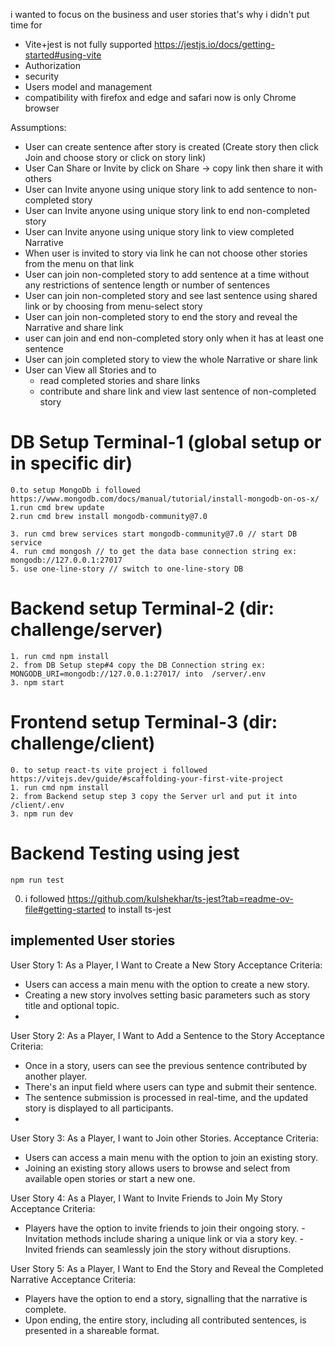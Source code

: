 i wanted to focus on the business and user stories that's why i didn't put time for 
 - Vite+jest is not fully supported https://jestjs.io/docs/getting-started#using-vite
 - Authorization
 - security
 - Users model and management
 - compatibility with firefox and edge and safari now is only Chrome browser

Assumptions:
 - User can create sentence after story is created (Create story then click Join and choose story or click on story link)
 - User Can Share or Invite by click on Share -> copy link then share it with others
 - User can Invite anyone using unique story link to add sentence to non-completed story
 - User can Invite anyone using unique story link to end non-completed story
 - User can Invite anyone using unique story link to view completed Narrative
 - When user is invited to story via link he can not choose other stories from the menu on that link
 - User can join non-completed story to add sentence at a time without any restrictions of sentence length or number of sentences
 - User can join non-completed story and see last sentence using shared link or by choosing from menu-select story
 - User can join non-completed story to end the story and reveal the Narrative and share link
 - user can join and end non-completed story only when it has at least one sentence
 - User can join completed story to view the whole Narrative or share link
 - User can View all Stories and to
   - read completed stories and share links
   - contribute and share link and view last sentence of non-completed story





DB Setup Terminal-1 (global setup or in specific dir)
========
    0.to setup MongoDb i followed https://www.mongodb.com/docs/manual/tutorial/install-mongodb-on-os-x/ 
    1.run cmd brew update
    2.run cmd brew install mongodb-community@7.0

    3. run cmd brew services start mongodb-community@7.0 // start DB service
    4. run cmd mongosh // to get the data base connection string ex: mongodb://127.0.0.1:27017
    5. use one-line-story // switch to one-line-story DB

Backend setup Terminal-2 (dir: challenge/server)
=============
    1. run cmd npm install
    2. from DB Setup step#4 copy the DB Connection string ex: MONGODB_URI=mongodb://127.0.0.1:27017/ into  /server/.env
    3. npm start

Frontend setup Terminal-3 (dir: challenge/client)
=============
    0. to setup react-ts vite project i followed https://vitejs.dev/guide/#scaffolding-your-first-vite-project
    1. run cmd npm install
    2. from Backend setup step 3 copy the Server url and put it into /client/.env
    3. npm run dev

Backend Testing using jest
============
    npm run test

 0. i followed https://github.com/kulshekhar/ts-jest?tab=readme-ov-file#getting-started to install ts-jest 

## implemented User stories
User Story 1: As a Player, I Want to Create a New Story
  Acceptance Criteria:
- Users can access a main menu with the option to create a new story.
- Creating a new story involves setting basic parameters such as story title and optional topic.
-
User Story 2: As a Player, I Want to Add a Sentence to the Story
  Acceptance Criteria:
- Once in a story, users can see the previous sentence contributed by another player.
- There's an input field where users can type and submit their sentence.
- The sentence submission is processed in real-time, and the updated story is displayed to all participants.
- 
User Story 3: As a Player, I want to Join other Stories.
  Acceptance Criteria:
- Users can access a main menu with the option to join an existing story.
- Joining an existing story allows users to browse and select from available open stories or start a new one.

User Story 4: As a Player, I Want to Invite Friends to Join My Story Acceptance Criteria:
- Players have the option to invite friends to join their ongoing story. - Invitation methods include sharing a unique link or via a story key. - Invited friends can seamlessly join the story without disruptions.

User Story 5: As a Player, I Want to End the Story and Reveal the Completed Narrative
  Acceptance Criteria:
- Players have the option to end a story, signalling that the narrative is complete.
- Upon ending, the entire story, including all contributed sentences, is presented in a shareable format.
